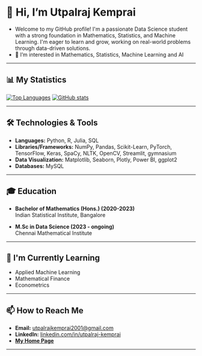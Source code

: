 # 👋 Hi, I’m Utpalraj Kemprai
- Welcome to my GitHub profile! I'm a passionate Data Science student with a strong foundation in Mathematics, Statistics, and Machine Learning. I'm eager to learn and grow, working on real-world problems through data-driven solutions.
- 👀 I’m interested in Mathematics, Statistics, Machine Learning and AI

---

## 📊 My Statistics
[![Top Languages](https://github-readme-stats.vercel.app/api/top-langs/?username=U1Kemp&layout=compact&theme=vision-friendly-dark)](https://github.com/anuraghazra/github-readme-stats)
[![GitHub stats](https://github-readme-stats.vercel.app/api?username=U1Kemp&layout=compact&theme=vision-friendly-dark)](https://github.com/anuraghazra/github-readme-stats)

---
## 🛠️ Technologies & Tools

- **Languages:** Python, R, Julia, SQL
- **Libraries/Frameworks:** NumPy, Pandas, Scikit-Learn, PyTorch, TensorFlow, Keras, SpaCy, NLTK, OpenCV, Streamlit, gymnasium
- **Data Visualization:** Matplotlib, Seaborn, Plotly, Power BI, ggplot2
- **Databases:** MySQL
---

## 🎓 Education

- **Bachelor of Mathematics (Hons.) (2020-2023)**  
  Indian Statistical Institute, Bangalore

- **M.Sc in Data Science (2023 - ongoing)**  
  Chennai Mathematical Institute
---

## 🌱 I'm Currently Learning
- Applied Machine Learning
- Mathematical Finance
- Econometrics
---

## 📫 How to Reach Me

- **Email:** [utpalrajkemprai2001@gmail.com](mailto:utpalrajkemprai2001@gmail.com)
- **LinkedIn:** [linkedin.com/in/utpalraj-kemprai](https://www.linkedin.com/in/utpalraj-kemprai-89245a251/)
- **[My Home Page](https://u1kemp.github.io/index.html)**

---


<!---
U1Kemp/U1Kemp is a ✨ special ✨ repository because its `README.md` (this file) appears on your GitHub profile.
You can click the Preview link to take a look at your changes.
--->
